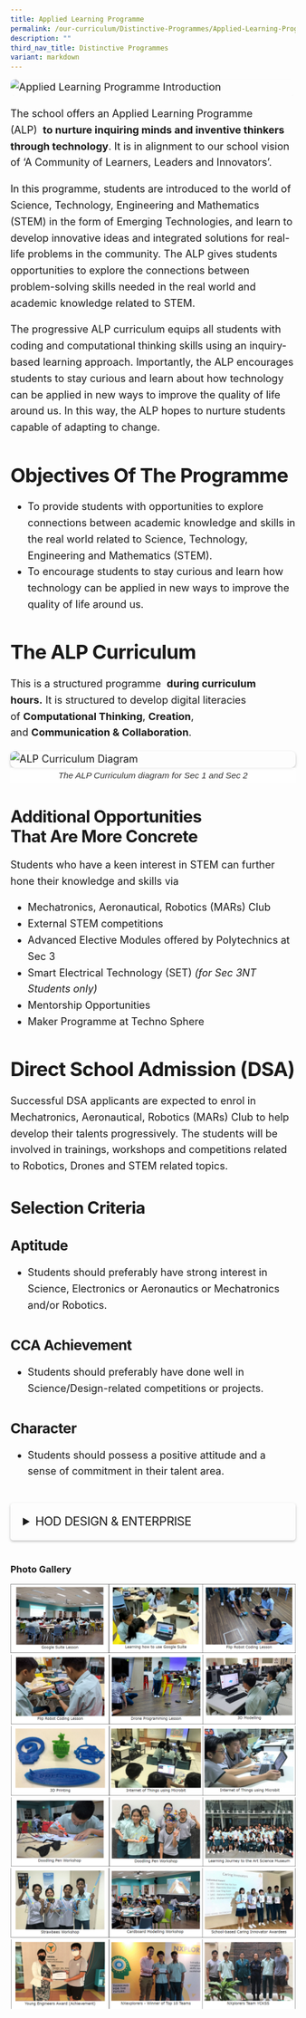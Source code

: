 ```yaml
---
title: Applied Learning Programme
permalink: /our-curriculum/Distinctive-Programmes/Applied-Learning-Programme/
description: ""
third_nav_title: Distinctive Programmes
variant: markdown
---
```

<div class="yck-component">
    <div class="ken-burns-container">
        <figure>
            <img alt="Applied Learning Programme Introduction" src="https://www.yiochukangsec.moe.edu.sg/images/Our%20Curriculum/Distinctive%20Programmes/Applied%20Learning%20Programme/A1.jpg" class="ken-burns-image">
        </figure>
    </div>
    <p>The school offers an Applied Learning Programme (ALP)&nbsp;&nbsp;<strong>to nurture inquiring minds and inventive thinkers through technology</strong>. It is in alignment to our school vision of ‘A Community of Learners, Leaders and Innovators’.&nbsp;&nbsp;</p>
    <p>In this programme, students are introduced to the world of Science, Technology, Engineering and Mathematics (STEM) in the form of Emerging Technologies, and learn to develop innovative ideas and integrated solutions for real-life problems in the community. The ALP gives students opportunities to explore the connections between problem-solving skills needed in the real world and academic knowledge related to STEM.</p>
    <p>The progressive ALP curriculum equips all students with coding and computational thinking skills using an inquiry-based learning approach. Importantly, the ALP encourages students to stay curious and learn about how technology can be applied in new ways to improve the quality of life around us. In this way, the ALP hopes to nurture students capable of adapting to change.</p>
</div>
<div class="yck-component">
    <h2>Objectives of the programme</h2>
    <ul>
        <li>To provide students with opportunities to explore connections between academic knowledge and skills in the real world related to Science, Technology, Engineering and Mathematics (STEM).</li>
        <li>To encourage students to stay curious and learn how technology can be applied in new ways to improve the quality of life around us.&nbsp;</li>
    </ul>
</div>
<div class="yck-component">
    <h2>The ALP&nbsp;Curriculum</h2>
    <p>This is a structured programme&nbsp;&nbsp;<strong>during curriculum hours.</strong>&nbsp;It is structured to develop digital literacies of&nbsp;<strong>Computational Thinking</strong>,&nbsp;<strong>Creation</strong>, and&nbsp;<strong>Communication &amp; Collaboration</strong>.</p>
    <figure>
        <img alt="ALP Curriculum Diagram" src="https://www.yiochukangsec.moe.edu.sg/images/Our%20Curriculum/Distinctive%20Programmes/Applied%20Learning%20Programme/DP_ALP_A2updated_20250227.png">
        <figcaption>The ALP Curriculum diagram for Sec 1 and Sec 2</figcaption>
    </figure>
    <h3 class="yck-h3">Additional opportunities that are more concrete&nbsp;&nbsp;</h3>
    <p>Students who have a keen interest in STEM can further hone their knowledge and skills via</p>
    <ul>
        <li>Mechatronics, Aeronautical, Robotics (MARs) Club&nbsp;</li>
        <li>External STEM competitions</li>
        <li>Advanced Elective Modules offered by Polytechnics at Sec 3</li>
        <li>Smart Electrical Technology (SET)&nbsp;<em>(for Sec 3NT Students only)</em></li>
        <li>Mentorship Opportunities</li>
        <li>Maker Programme at Techno Sphere&nbsp;</li>
    </ul>
</div>
<div class="yck-component">
    <h2>Direct School Admission (DSA)</h2>
    <p>Successful DSA applicants are expected to enrol in Mechatronics, Aeronautical, Robotics (MARs) Club to help develop their talents progressively. The students will be involved in trainings, workshops and competitions related to Robotics, Drones and STEM related topics.</p>
    <h3 class="yck-h3">Selection Criteria</h3>
    <h4 class="yck-h4">Aptitude</h4>
    <ul>
        <li>Students should preferably have strong interest in Science, Electronics or Aeronautics or Mechatronics and/or Robotics.</li>
    </ul>
    <h4 class="yck-h4">CCA Achievement</h4>
    <ul>
        <li>Students should preferably have done well in Science/Design-related competitions or projects.</li>
    </ul>
    <h4 class="yck-h4">Character</h4>
    <ul>
        <li>Students should possess a positive attitude and a sense of commitment in their talent area.</li>
    </ul>
</div>
<div class="yck-component">
    <div class="col-container">
        <div class="isomer-card">
            <details>
                <summary class="yck-h5">HOD Design &amp; Enterprise</summary>
                <p class="yck-h6">Ms Hoon Siew Hui [ext: 206]</p>
            </details>
        </div>
    </div>
</div>

### **Photo Gallery**

![](/images/Our%20Curriculum/Distinctive%20Programmes/Applied%20Learning%20Programme/A3.png)
![](/images/Our%20Curriculum/Distinctive%20Programmes/Applied%20Learning%20Programme/A4.png)
![](/images/Our%20Curriculum/Distinctive%20Programmes/Applied%20Learning%20Programme/A5.png)
![](/images/Our%20Curriculum/Distinctive%20Programmes/Applied%20Learning%20Programme/A6.png)
![](/images/Our%20Curriculum/Distinctive%20Programmes/Applied%20Learning%20Programme/A7.png)
![](/images/Our%20Curriculum/Distinctive%20Programmes/Applied%20Learning%20Programme/A8.png)

<style>
:root {
    --yck-text-line-height: 1.6em;
    --yck-heading-line-height: 1.2em;
    --yck-heading-letter-spacing: -0.02em;
    --yck-spacing-unit: 1em;
    --yck-box-shadow: 0 2px 4px rgba(0, 0, 0, 0.25);

    --yck-step--2: clamp(0.7813rem, 0.9263rem + -0.1872vw, 0.8889rem);
    --yck-step--1: clamp(0.9375rem, 1.0217rem + -0.1087vw, 1rem);
    --yck-step-0: clamp(1.125rem, 1.125rem + 0vw, 1.125rem);
    --yck-step-1: clamp(1.2656rem, 1.2363rem + 0.1467vw, 1.35rem);
    --yck-step-2: clamp(1.4238rem, 1.3556rem + 0.3412vw, 1.62rem);
    --yck-step-3: clamp(1.6018rem, 1.4828rem + 0.5951vw, 1.944rem);
    --yck-step-4: clamp(1.802rem, 1.6174rem + 0.9231vw, 2.3328rem);
    --yck-step-5: clamp(2.0273rem, 1.7587rem + 1.3427vw, 2.7994rem);

    --yck-space-s-xl: clamp(0.75rem, 0.2143rem + 3.9286vw, 3.75rem);
    interpolate-size: allow-keywords;
}

.yck-component {
    line-height: var(--yck-text-line-height);
    letter-spacing: normal;
    font-size: var(--yck-step-0);
    margin-bottom: var(--yck-space-s-xl);
}

.yck-component h1,
.yck-component h2,
.yck-component h3,
.yck-component h4,
.yck-component h5,
.yck-component h6,
.yck-component p {
    overflow-wrap: break-word;
}

.yck-component h1,
.yck-component h2,
.yck-component h3,
.yck-component h4,
.yck-component h5,
.yck-component h6 {
    text-wrap: balance;
}

.yck-component p,
.yck-component ol li,
.yck-component ul li {
    text-wrap: pretty;
}

.yck-component p:last-child,
.yck-component ul li:last-child,
.yck-component ol li:last-child {
    margin-bottom: var(--yck-space-s-xl);
}

.yck-component .yck-h1,
.yck-component h1 {
    font-size: var(--yck-step-5);
    margin-bottom: var(--yck-space-s-xl);
    line-height: var(--yck-heading-line-height);
    letter-spacing: var(--yck-heading-letter-spacing);
}

.yck-component .yck-h2,
.yck-component h2 {
    font-size: var(--yck-step-4);
    margin-bottom: calc(var(--yck-spacing-unit) * 0.6);
    text-transform: capitalize;
    line-height: var(--yck-heading-line-height);
    letter-spacing: var(--yck-heading-letter-spacing);
}

.yck-component .yck-h3,
.yck-component h3 {
    font-size: var(--yck-step-3);
    margin-bottom: calc(var(--yck-spacing-unit) * 0.5);
    text-transform: capitalize;
    line-height: var(--yck-heading-line-height);
    letter-spacing: var(--yck-heading-letter-spacing);
}

.yck-component .yck-h4,
.yck-component h4 {
    font-size: var(--yck-step-2);
    margin-bottom: calc(var(--yck-spacing-unit) * 0.3);
    text-transform: capitalize;
    line-height: var(--yck-heading-line-height);
    letter-spacing: var(--yck-heading-letter-spacing);
}

.yck-component .yck-h5,
.yck-component h5 {
    font-size: var(--yck-step-1);
    margin-bottom: calc(var(--yck-spacing-unit) * 0.1);
    text-transform: uppercase;
    line-height: var(--yck-heading-line-height);
    letter-spacing: var(--yck-heading-letter-spacing);
}

.yck-component .yck-h6,
.yck-component h6 {
    font-size: var(--yck-step-0);
    margin-bottom: var(--yck-spacing-unit);
    text-transform: uppercase;
    line-height: var(--yck-heading-line-height);
    letter-spacing: var(--yck-heading-letter-spacing);
}

.yck-component .col-container {
    width: 100%;
    max-width: 1000px;
    margin: 0 auto;

    /* CSS Multi-column Layout properties */
    column-count: 2;
    column-width: 360px;
    column-gap: 1.5em;
}

.yck-component .isomer-card {
    break-inside: avoid;
    /* Prevents content from breaking across columns */
    page-break-inside: avoid;
    /* For older browsers */
    padding: 20px;
    border-radius: 5px;
    box-shadow: var(--yck-box-shadow);
}

/* Flexbox Grid */
.yck-component .yck-flexbox-grid {
    --yck-min: 22ch;
    --yck-gap: 1.5em;
    display: flex;
    flex-wrap: wrap;
    list-style: none;
    gap: var(--yck-gap);
}

.yck-component .yck-flexbox-grid>* {
    flex: 1 0 var(--yck-min);
    list-style: none;
}

.yck-component figure {
    /*   border: thin #c0c0c0 solid; */
    display: flex !important;
    flex-flow: column !important;
    /*   padding: 5px; */
    max-width: 100%;
    margin: auto !important;
}

.yck-component figure img {
    border-radius: 8px;
    box-shadow: var(--yck-box-shadow);
}

.yck-component figcaption {
    background-color: rgba(255, 255, 255, 0.75);
    color: #333;
    font: italic var(--yck-step--1) sans-serif;
    padding: 5px;
    text-align: center;
}

.ken-burns-container {
    max-width: 100%;
    overflow: hidden;
    position: relative;
    border-radius: 8px;
}

.ken-burns-image {
    width: 100%;
    height: 100%;
    object-fit: cover;
    animation: kenBurns 30s ease-in-out infinite alternate;
}

@keyframes kenBurns {
    from {
        transform: scale(1);
    }

    to {
        transform: scale(1.3);
    }
}

details {
    overflow: hidden;

}

details * {
    margin: 0 !important;
}

details>p {
    margin-inline-start: 1.5rem !important;
    padding-block: calc(var(--yck-spacing-unit) * 0.5);
}

summary {
    margin-inline-start: 1.5rem !important;
    list-style-position: outside;
    cursor: pointer;
    font-size: var(--yck-step-1);
}

summary::marker {
    font-size: var(--yck-step-1);
}


details::details-content {
    font-size: var(--yck-step-0);
    block-size: 0;
    transition: block-size 1s, content-visibility 1s;
    transition-behavior: allow-discrete;
}

details[open]::details-content {
    block-size: auto;
}
</style>
